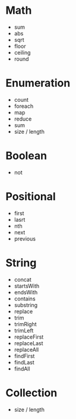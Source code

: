 # Math
- sum
- abs
- sqrt
- floor
- ceiling
- round

# Enumeration
- count
- foreach
- map
- reduce
- sum
- size / length

# Boolean
- not

# Positional
- first
- lasrt
- nth
- next
- previous

# String
- concat
- startsWith
- endsWith
- contains
- substring
- replace
- trim
- trimRight
- trimLeft
- replaceFirst
- replaceLast
- replaceAll
- findFirst
- findLast
- findAll

# Collection
- size / length
